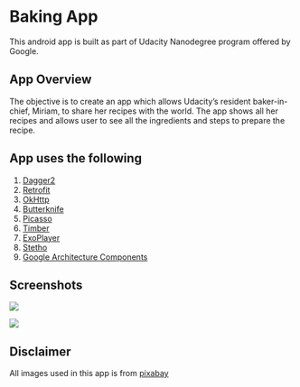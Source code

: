 # Baking App
This android app is built as part of Udacity Nanodegree program offered by Google.

App Overview
-
The objective is to create an app which allows Udacity’s resident baker-in-chief, Miriam, to share her recipes with the world. The app shows all her recipes and allows user to see all the ingredients and steps to prepare the recipe.

App uses the following
-
1. [Dagger2](https://google.github.io/dagger/)
2. [Retrofit](http://square.github.io/retrofit/)
2. [OkHttp](http://square.github.io/okhttp/)
3. [Butterknife](http://jakewharton.github.io/butterknife/)
4. [Picasso](http://square.github.io/picasso/)
6. [Timber](https://github.com/JakeWharton/timber)
7. [ExoPlayer](http://google.github.io/ExoPlayer/)
8. [Stetho](http://facebook.github.io/stetho/)
9. [Google Architecture Components](https://developer.android.com/topic/libraries/architecture/guide)

Screenshots
-
![](https://user-images.githubusercontent.com/33470591/39401629-a676425c-4b41-11e8-9d94-62ae19b7e3fc.jpg)

![](https://user-images.githubusercontent.com/33470591/39401633-bffbd0f2-4b41-11e8-8ebd-e779cf91b58d.jpg)

Disclaimer
-
All images used in this app is from [pixabay](https://pixabay.com/)